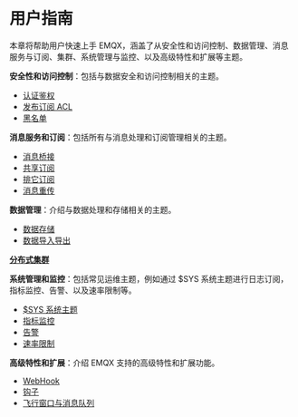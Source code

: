 # 用户指南

本章将帮助用户快速上手 EMQX，涵盖了从安全性和访问控制、数据管理、消息服务与订阅、集群、系统管理与监控、以及高级特性和扩展等主题。



**安全性和访问控制**：包括与数据安全和访问控制相关的主题。

- [认证鉴权](./auth.md)
- [发布订阅 ACL](./acl.md)
- [黑名单](./blacklist.md)



**消息服务和订阅**：包括所有与消息处理和订阅管理相关的主题。

- [消息桥接](../bridge/bridge.md)
- [共享订阅](./shared-subscriptions.md)
- [排它订阅](./exclusive-subscriptions.md)
- [消息重传](./retransmission.md)



**数据管理**：介绍与数据处理和存储相关的主题。

- [数据存储](../backend/backend.md)
- [数据导入导出](./data-import-and-export.md)



**[分布式集群](./cluster.md)**



**系统管理和监控**：包括常见运维主题，例如通过 $SYS 系统主题进行日志订阅，指标监控、告警、以及速率限制等。

- [$SYS 系统主题](./system-topic.md)
- [指标监控](./metrics-and-stats.md)
- [告警](./alarms.md)
- [速率限制](rate-limit.md)

**高级特性和扩展**：介绍 EMQX 支持的高级特性和扩展功能。

- [WebHook](./webhook.md)
- [钩子](./hooks.md)
- [飞行窗口与消息队列](./inflight-window-and-message-queue.md)